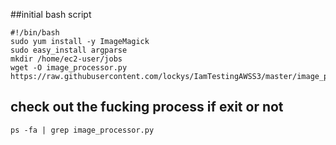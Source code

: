 ##initial bash script
    
    #!/bin/bash  
    sudo yum install -y ImageMagick
    sudo easy_install argparse
    mkdir /home/ec2-user/jobs
    wget -O image_processor.py https://raw.githubusercontent.com/lockys/IamTestingAWSS3/master/image_processor.py
    
## check out the fucking process if exit or not

    ps -fa | grep image_processor.py
